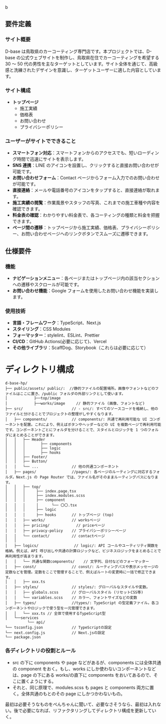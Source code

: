 b

## 要件定義

### サイト概要

D-base は鳥取県のカーコーティング専門店です。本プロジェクトでは、D-base の公式ウェブサイトを制作し、鳥取県在住でカーコーティングを希望する 30 ～ 50 代の男性を主なターゲットとしています。サイト全体を通じて、高級感と洗練されたデザインを意識し、ターゲットユーザーに適した内容としています。

### サイト構成

- **トップページ**
  - 施工実績
  - 価格表
  - お問い合わせ
  - プライバシーポリシー

### ユーザーがサイトでできること

- **スマートフォン対応**：スマートフォンからのアクセスでも、短いローディング時間で迅速にサイトを表示します。
- **SNS 連携**：LINE のアイコンを設置し、クリックすると直接お問い合わせが可能です。
- **お問い合わせフォーム**：Contact ページからフォーム入力でのお問い合わせが可能です。
- **直接連絡**：メールや電話番号のアイコンをタップすると、直接連絡が取れます。
- **施工実績の閲覧**：作業風景やスタッフの写真、これまでの施工車種や内容を確認できます。
- **料金表の確認**：わかりやすい料金表で、各コーティングの種類と料金を把握できます。
- **ページ間の遷移**：トップページから施工実績、価格表、プライバシーポリシー、お問い合わせページへのリンクボタンでスムーズに遷移できます。

## 仕様要件

### 機能

- **ナビゲーションメニュー**：各ページまたはトップページ内の該当セクションへの遷移やスクロールが可能です。
- **お問い合わせ機能**：Google フォームを使用したお問い合わせ機能を実装します。

### 使用技術

- **言語・フレームワーク**：TypeScript、Next.js
- **スタイリング**：CSS Modules
- **フォーマッター**：stylelint、ESLint、Prettier
- **CI/CD**：GitHub Actions(必要に応じて)、Vercel
- **その他ライブラリ**：ScaffDog、Storybook（これらは必要に応じて）

# ディレクトリ構成

```
d-base-hp/
├── public/assets/ public/:  //静的ファイルの配置場所。画像やフォントなどのファイルはここに置き、/public フォルダの外部リンクとして使います。
│            ├──top/image
│            ├──works/image     // 静的ファイル (画像、フォントなど)
├── src/                      // - src/: すべてのソースコードを格納し、他のファイルと分けることでプロジェクトの整理がしやすくなります。
│   ├── components/           // components/: 共通で再利用可能な UI コンポーネントを配置。これにより、例えばボタンやヘッダーなどの UI を複数ページで再利用可能です。コンポーネントごとにフォルダを分けることで、スタイルとロジックを 1 つのフォルダにまとめることができます。
│   │   ├── Header
│   │   │       ├── components
│   │   │       ├── logic
│   │   │       ├── hooks
│   │   ├── Footer/
│   │   ├── Button/
│   │   └── ...               // 他の共通コンポーネント
│   ├── pages/                //pages/: 各ページのルーティングに対応するフォルダ。Next.js の Page Router では、ファイル名がそのままルーティングパスになります。
│   │   ├── top/
│   │   │     ├── index.page.tsx
│   │   │     ├── index.modules.scss
│   │   │     ├── component
│   │   │     │      └── 〇〇.tsx
│   │   │     ├── logic
│   │   │     ├── hooks       // トップページ (top)
│   │   ├── works/            // worksページ
│   │   ├── pricing/            // priceページ
│   │   ├── privacy-policy    // プライバシーポリシーページ
│   │   └── contact/          // contactページ
│   │
│   ├── logics/                // logic/: API コールやユーティリティ関数を格納。例えば、API 呼び出しや共通の計算ロジックなど、ビジネスロジックをまとめることで再利用性が高まります。
│   │   └── 共通な関数components/    // 文字列、日付などのフォーマッター
│   ├── const/                // const/: ルーティングパスや表示メッセージの定数などを管理。定数をここで管理することで、例えばルートの変更時に一括で修正できます。
│   │   ├── xxx.ts
│   ├── styles/               // styles/: グローバルなスタイルや変数。
│   │   ├── globals.scss      // グローバルスタイル (リセットCSS等)
│   │   └── variables.scss    // カラー、フォントサイズなどの変数
│   ├── types/                //types/: TypeScript の型定義ファイル。各コンポーネントやロジックで使う型を一元管理できます。
│   │   └── xxx.ts // 全体で使用するTypeScript型
│   └──services
          └── api/
└── tsconfig.json             // TypeScriptの設定
└── next.config.js            // Next.jsの設定
└── package.json
```

### 各ディレクトリの役割とルール

- src の下に components や page などがあるが、components には全体共通の component をおく。もし、works にしか使わないコンポーネントなどは、page の下にある works/の直下に components をおいてあるので、そこに置くようにする。
- それと、同じ原理で、modules.scss も pages と components 両方に置く。全体共通のもとのその page にしかつかわないもの。

最初は必要そうなものをぺんちゃんに聞いて、必要なさそうなら、最初は入れない。後で必要になれば、リファクタリングしてディレクトリ構成を更新していく。

